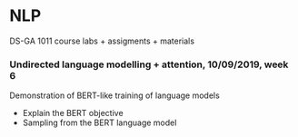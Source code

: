 # NLP
DS-GA 1011 course labs + assigments + materials


### Undirected language modelling + attention, 10/09/2019, week 6
Demonstration of BERT-like training of language models
- Explain the BERT objective
- Sampling from the BERT language model
